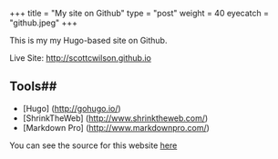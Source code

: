+++
title = "My site on Github"
type = "post"
weight = 40
eyecatch = "github.jpeg"
+++

This is my my Hugo-based site on Github.

Live Site: <http://scottcwilson.github.io>

## Tools##
* [Hugo] (http://gohugo.io/)
* [ShrinkTheWeb] (http://www.shrinktheweb.com/)
* [Markdown Pro] (http://www.markdownpro.com/)

You can see the source for this website [here](https://github.com/scottcwilson/hugosite)

